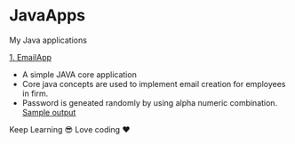 # JavaApps
My Java applications

[1. EmailApp](https://github.com/kannatj/JavaApps/tree/master/EmailApp) 
   * A simple JAVA core application 
   * Core java concepts are used to implement email creation for employees in firm.
   * Password is geneated randomly by using alpha numeric combination. <br/>
   [Sample output](https://github.com/kannatj/JavaApps/tree/master/EmailApp/sampleOutput.txt)
   
   
   
   
 
   Keep Learning :sunglasses:  Love coding :heart:
